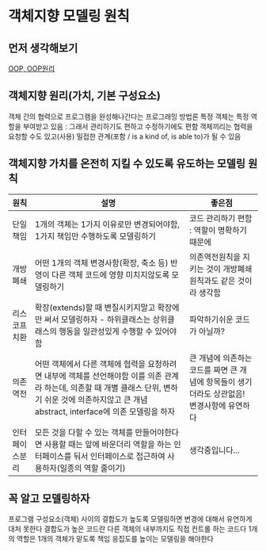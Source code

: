 # 객체지향 모델링 원칙

## 먼저 생각해보기
[OOP, OOP원리](https://github.com/imjinbro/javaBasic/blob/master/src/com/jinbro/basic/oop/principle/Principle.md)
  
## 객체지향 원리(가치, 기본 구성요소)
객체 간의 협력으로 프로그램을 완성해나간다는 프로그래밍 방법론
특정 객체는 특정 역할을 부여받고 있음 : 그래서 관리하기도 편하고 수정하기에도 편함
객체끼리는 협력을 요청할 수도 있고(사용) 밀접한 관계(포함 / is a kind of, is able to)가 될 수 있음


## 객체지향 가치를 온전히 지킬 수 있도록 유도하는 모델링 원칙
| 원칙 | 설명 | 좋은점 |
| - | - | - |
| 단일책임 | 1개의 객체는 1가지 이유로만 변경되어야함, 1가지 책임만 수행하도록 모델링하기 | 코드 관리하기 편함 : 역할이 명확하기때문에 |
| 개방폐쇄 | 어떤 1개의 객체 변경사항(확장, 축소 등) 반영이 다른 객체 코드에 영향 미치지않도록 모델링하기 | 의존역전원칙을 지키는 것이 개방폐쇄원칙과도 같은 것이라 생각함  |
| 리스코프치환 | 확장(extends)할 때 변질시키지말고 확장에만 써서 모델링하자 - 하위클래스는 상위클래스의 행동을 일관성있게 수행할 수 있어야함 | 파악하기쉬운 코드가 아닐까? |
| 의존역전 | 어떤 객체에서 다른 객체에 협력을 요청하려면 내부에 객체를 선언해야함 이를 의존 관계라 하는데, 의존할 때 개별 클래스 단위, 변하기 쉬운 것에 의존하지않고 큰 개념 abstract, interface에 의존 모델링을 하자 | 큰 개념에 의존하는 코드를 짜면 큰 개념에 항목들이 생기더라도 상관없음! 변경사항에 유연하다 |
| 인터페이스분리 | 모든 것을 다할 수 있는 객체를 만들어야한다면 사용할 때는 앞에 바운더리 역할을 하는 인터페이스를 둬서 인터페이스로 접근하여 사용하자(일종의 역할 줄이기) | 생각중입니다... |
  
## 꼭 알고 모델링하자
프로그램 구성요소(객체) 사이의 결합도가 높도록 모델링하면 변경에 대해서 유연하게 대처 못한다
결합도가 높은 코드란 다른 객체의 내부까지도 직접 컨트롤 하는 코드다
1개의 역할은 1개의 객체가 맡도록 책임 응집도를 높이는 모델링을 해야한다